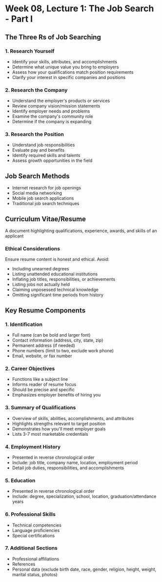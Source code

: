 # Week 08, Lecture 1: The Job Search - Part I

## The Three Rs of Job Searching

### 1. Research Yourself
- Identify your skills, attributes, and accomplishments
- Determine what unique value you bring to employers
- Assess how your qualifications match position requirements
- Clarify your interest in specific companies and positions

### 2. Research the Company
- Understand the employer's products or services
- Review company vision/mission statements
- Identify employer needs and problems
- Examine the company's community role
- Determine if the company is expanding

### 3. Research the Position
- Understand job responsibilities
- Evaluate pay and benefits
- Identify required skills and talents
- Assess growth opportunities in the field

## Job Search Methods
- Internet research for job openings
- Social media networking
- Mobile job search applications
- Traditional job search techniques

## Curriculum Vitae/Resume
A document highlighting qualifications, experience, awards, and skills of an applicant

### Ethical Considerations
Ensure resume content is honest and ethical. Avoid:
- Including unearned degrees
- Listing unattended educational institutions
- Inflating job titles, responsibilities, or achievements
- Listing jobs not actually held
- Claiming unposessed technical knowledge
- Omitting significant time periods from history

## Key Resume Components

### 1. Identification
- Full name (can be bold and larger font)
- Contact information (address, city, state, zip)
- Permanent address (if needed)
- Phone numbers (limit to two, exclude work phone)
- Email, website, or fax number

### 2. Career Objectives
- Functions like a subject line
- Informs reader of resume focus
- Should be precise and specific
- Emphasizes employer benefits of hiring you

### 3. Summary of Qualifications
- Overview of skills, abilities, accomplishments, and attributes
- Highlights strengths relevant to target position
- Demonstrates how you'll meet employer goals
- Lists 3-7 most marketable credentials

### 4. Employment History
- Presented in reverse chronological order
- Include: job title, company name, location, employment period
- Detail job duties, responsibilities, and accomplishments

### 5. Education
- Presented in reverse chronological order
- Include: degree, specialization, school, location, graduation/attendance years

### 6. Professional Skills
- Technical competencies
- Language proficiencies
- Special certifications

### 7. Additional Sections
- Professional affiliations
- References
- Personal data (exclude birth date, race, gender, religion, height, weight, marital status, photos)
